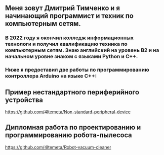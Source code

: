 
## Меня зовут Дмитрий Тимченко и я начинающий программист и техник по компьютерным сетям.
### В 2022 году я окончил колледж информационных технологи и получил квалификацию техника по компьютерным сетям. Знаю английский на уровень B2 и на начальном уровне знаком с языками Python и C++.
### Ниже я предоставил две работы по программированию контроллера Arduino на языке C++:
## Пример нестандартного периферийного устройства
https://github.com/4ltemeta/Non-standard-peripheral-device
## Дипломная работа по проектированию и программированию робота-пылесоса
https://github.com/4ltemeta/Robot-vacuum-cleaner
